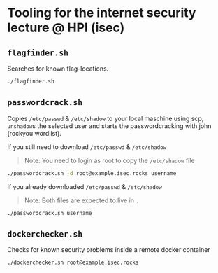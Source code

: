 # Tooling for the internet security lecture @ HPI (isec)

## `flagfinder.sh`

Searches for known flag-locations.

```sh
./flagfinder.sh
```

## `passwordcrack.sh`

Copies `/etc/passwd` & `/etc/shadow` to your local maschine using scp, `unshadow`s the selected user and starts the passwordcracking with john (rockyou wordlist).

If you still need to download `/etc/passwd` & `/etc/shadow`

> Note: You need to login as root to copy the `/etc/shadow` file

```sh
./passwordcrack.sh -d root@example.isec.rocks username
```

If you already downloaded `/etc/passwd` & `/etc/shadow`

> Note: Both files are expected to live in `.`

```sh
./passwordcrack.sh username
```

## `dockerchecker.sh`

Checks for known security problems inside a remote docker container

```sh
./dockerchecker.sh root@example.isec.rocks
```
